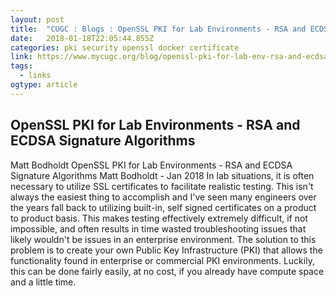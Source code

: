 ```yaml
---
layout: post 
title:  "CUGC : Blogs : OpenSSL PKI for Lab Environments - RSA and ECDSA Signature Algorithms" 
date:   2018-01-18T22:05:44.855Z 
categories: pki security openssl docker certificate
link: https://www.mycugc.org/blog/openssl-pki-for-lab-env-rsa-and-ecdsa-signature-algorithms?source=1 
tags:
  - links
ogtype: article 
---
```


## OpenSSL PKI for Lab Environments - RSA and ECDSA Signature Algorithms

Matt Bodholdt
OpenSSL PKI for Lab Environments - RSA and ECDSA Signature Algorithms
Matt Bodholdt - Jan 2018
In lab situations, it is often necessary to utilize SSL certificates to facilitate realistic testing. This isn't always the easiest thing to accomplish and I've seen many engineers over the years fall back to utilizing built-in, self signed certificates on a product to product basis. This makes testing effectively extremely difficult, if not impossible, and often results in time wasted troubleshooting issues that likely wouldn't be issues in an enterprise environment. The solution to this problem is to create your own Public Key Infrastructure (PKI) that allows the functionality found in enterprise or commercial PKI environments. Luckily, this can be done fairly easily, at no cost, if you already have compute space and a little time.